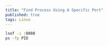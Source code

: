 ```yaml
---
title: "Find Process Using A Specific Port"
published: true
tags: Linux
---
```


```bash
lsof -i :8080
ps -fp PID
```